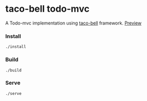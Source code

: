 # taco-bell todo-mvc

A Todo-mvc implementation using [taco-bell](https://www.npmjs.com/package/taco-bell) framework. [Preview](https://bglowney.github.io/todo.html)

### Install
```
./install
```
### Build
```
./build

```
### Serve
```
./serve

```

